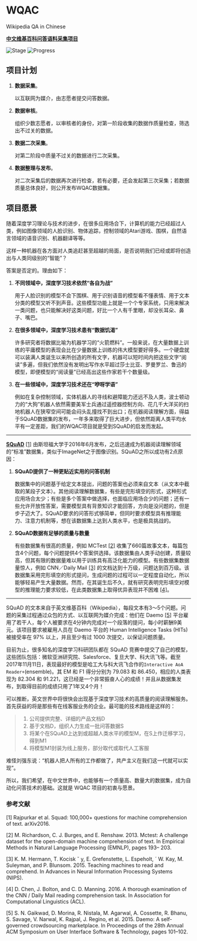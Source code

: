 # WQAC

Wikipedia QA in Chinese

**[中文维基百科问答语料采集项目](http://blank)**
	
![Stage](https://img.shields.io/badge/阶段-数据采集-green.svg)
![Progress](http://progressed.io/bar/0?title=Progress)
	
## 项目计划

1. **数据采集**。

	以互联网为媒介，由志愿者提交问答数据。
	
2. **数据审核**。

	组织少数志愿者，以审核者的身份，对第一阶段收集的数据作质量检查，筛选出不过关的数据。
	
3. **数据二次采集**。

	对第二阶段中质量不过关的数据进行二次采集。
	
4. **数据整理与发布**。

	对二次采集后的数据再次进行检查，若有必要，还会发起第三次采集；若数据质量总体良好，则公开发布WQAC数据集。	

## 项目愿景

随着深度学习理论与技术的进步，在很多应用场合下，计算机的能力已经超过人类，例如图像领域的人脸识别、物体追踪，控制领域的Atari游戏、围棋，自然语言领域的语音识别、机器翻译等等。

这样一种机器在各方面对人类追赶甚至超越的局面，是否说明我们已经或即将创造出与人类同级别的“智能”？

答案是否定的。理由如下：

1. **不同领域中，深度学习技术依然“各自为战”**
	
	用于人脸识别的模型不会下围棋、用于识别语音的模型看不懂表情、用于文本分类的模型又听不到声音。这些模型功能上就是一个个专家系统，只用来解决一类问题，也只能解决好这类问题，好比一个人有千里眼，却没长耳朵、鼻子、嘴巴。
	
2. **在很多领域中，深度学习技术患有“数据饥渴”**

	许多研究者将数据比喻为机器学习的“火箭燃料”。一般来说，在大量数据上训练的平庸模型的表现会比在少量数据上训练的伟大模型要好得多。一个硬盘就可以装满人类诞生以来所创造的所有文字，机器可以短时间内把这些文字“阅读”多遍，但我们依然没有发明出写作水平超过莎士比亚、罗曼罗兰、鲁迅的模型，即便模型的“阅读量”已经高出这些作家若干个数量级。
	
3. **在一些领域中，深度学习技术还在“咿呀学语”**

	例如在复杂控制领域，实体机器人的寻线和避障能力还远不及人类，波士顿动力的“大狗”机器人依然需要美军士兵通过遥控器控制方向、花几千大洋买的扫地机器人在狭窄空间可能会闷头乱撞找不到出口；在机器阅读理解方面，得益于SQuAD数据集的发布，一年多来取得了巨大进步，但依然距离人类平均水平有一定差距，我们的WQAC项目就是受到SQuAD的启发而发起。
	
--------
	
**[SQuAD](https://rajpurkar.github.io/SQuAD-explorer/)** [[1]](#ref1) 由斯坦福大学于2016年6月发布，之后迅速成为机器阅读理解领域的“标准”数据集，类似于ImageNet之于图像识别。SQuAD之所以成功有2点原因：

1. **SQuAD提供了一种更贴近实用的问答机制**

	数据集中的问题基于给定文本提出，问题的答案也必须来自文本（从文本中截取的某段子文本）。其他阅读理解数据集，有些是完形填空的形式，这种形式应用场合太少；有些是多个答案中做选择，也面临应用场合少的问题；还有一些允许开放性答案，需要模型具有背景知识才能回答，方向是没问题的，但是步子迈大了。SQuAD要求的问答形式够简单，但同时要求模型具有推理能力、注意力机制等，想在该数据集上达到人类水平，也是极具挑战的。

2. **SQuAD数据有足够的质量与数量**

	有些数据集有很高的质量，例如 MCTest [[2]](#ref2) 收集了660篇故事文本，每篇包含4个问题，每个问题提供4个答案供选择。该数据集由人类手动创建，质量较高，但其有限的数据量难以用于训练具有高泛化能力的模型。有些数据集数据量惊人，例如 CNN／Daily Mail [[3]](#ref3) 的文档达到十万级，问题达到百万级。该数据集采用完形填空的形式提问，生成问题的过程可以一定程度自动化，所以能够轻易产生大量数据。然而，在其诞生后不久，就有研究表明完形填空对模型的推理能力要求较低，在此类数据集上取得优异表现并不困难 [[4]](#ref4)。
	
--------

SQuAD 的文本来自于英文维基百科（Wikipedia），每段文本有3～5个问题。问题的采集过程通过众包的方式、以互联网为媒介完成：他们在 Daemo [[5]](#ref5) 平台雇用了若干人，每个人被要求在4分钟内完成对一个段落的提问，每小时薪酬9美元。该项目要求被雇用人员在 Daemo 平台的 Human Intelligence Tasks (HITs) 被接受率在 97% 以上，并且至少有过 1000 次提交，以保证问题质量。

目前为止，很多知名的深度学习科研团队都在 SQuAD 竞赛中提交了自己的模型，这些团队包括：微软亚洲研究院、Salesforce、复旦大学、科大讯飞等。截至2017年11月11日，表现最好的模型是哈工大与科大讯飞合作的`Interactive AoA Reader+`(ensemble)。其 EM 和 F1 得分分别为 79.083	和 86.450，相应的人类表现为 82.304 和 91.221，这已经是一个非常振奋人心的成绩！并且从数据集发布，到取得目前的成绩只用了1年又4个月！

可以推断，英文世界中将很快会出现基于深度学习技术的高质量的阅读理解服务。首先获益的将是那些有在线客服业务的企业。最可能的技术路线是这样的：

> 1. 公司提供完整、详细的产品文档D
> 2. 基于文档D，组织人力生成一批问答数据S
> 3. 将某个在SQuAD上达到或超越人类水平的模型M，在S上作迁移学习，得到M1
> 4. 将模型M1封装为线上服务，部分取代或取代人工客服
	
难怪刘强东说：“机器人把人所有的工作都做了，共产主义在我们这一代就可以实现”。

所以，我们希望，在中文世界中，也能够有一个质量高、数量大的数据集，成为自动化问答技术的基础。这就是 WQAC 项目的初衷与愿景。

### 参考文献

[1] <span id="ref1">Rajpurkar et al. Squad: 100,000+ questions for machine comprehension of text. arXiv2016.</span>

[2] <span id="ref2">M. Richardson, C. J. Burges, and E. Renshaw. 2013.
Mctest: A challenge dataset for the open-domain machine
comprehension of text. In Empirical Methods in
Natural Language Processing (EMNLP), pages 193–
203.</span>

[3] <span id="ref3">K. M. Hermann, T. Kocisk ˇ y, E. Grefenstette, L. Espeholt, ´
W. Kay, M. Suleyman, and P. Blunsom. 2015. Teaching
machines to read and comprehend. In Advances in
Neural Information Processing Systems (NIPS).</span>

[4] <span id="ref4">D. Chen, J. Bolton, and C. D. Manning. 2016. A
thorough examination of the CNN / Daily Mail reading
comprehension task. In Association for Computational
Linguistics (ACL).</span>

[5] <span id="ref5">S. N. Gaikwad, D. Morina, R. Nistala, M. Agarwal,
A. Cossette, R. Bhanu, S. Savage, V. Narwal, K. Rajpal,
J. Regino, et al. 2015. Daemo: A self-governed
crowdsourcing marketplace. In Proceedings of the
28th Annual ACM Symposium on User Interface Software
& Technology, pages 101–102.</span>